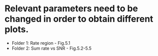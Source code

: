 # Relevant parameters need to be changed in order to obtain different plots.
* Folder 1: Rate region - Fig.5.1
* Folder 2: Sum rate vs SNR - Fig.5.2-5.5

